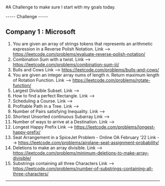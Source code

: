 #A Challenge to make sure I start with my goals today.

----- Challenge -----

Company 1 : Microsoft
---------------------

1) You are given an array of strings tokens that represents an arithmetic expression in a Reverse Polish Notation.
    Link --> https://leetcode.com/problems/evaluate-reverse-polish-notation/
2) Combination Sum with a twist.
    Link --> https://leetcode.com/problems/combination-sum-iii/
3) Bulls and Cows
    Link --> https://leetcode.com/problems/bulls-and-cows/
4) You are given an integer array nums of length n. Return maximum length of Rotation Function.
    Link --> https://leetcode.com/problems/rotate-function/
5) Largest Divisible Subset.
    Link -->
6) How to find a perfect Rectangle.
    Link -->
7) Scheduling a Course.
    Link -->
8) Profitable Path in a Tree.
    Link -->
9) Number of Pairs satisfying Inequality.
    Link -->
10) Shortest Unsorted continuous Subarray
    Link -->
11) Number of ways to arrive at a Destination.
    Link -->
12) Longest Happy Prefix
    Link --> https://leetcode.com/problems/longest-happy-prefix/
13) Seat Arrangement in a SpiceJet Problem - Online OA February ‘22
    Link --> https://leetcode.com/problems/airplane-seat-assignment-probability/
14) Deletions to make an array divisible.
    Link --> https://leetcode.com/problems/minimum-deletions-to-make-array-divisible/
15) Substrings containing all three Characters
    Link --> https://leetcode.com/problems/number-of-substrings-containing-all-three-characters/

--------------------------------------------------------------------------------------------------------------------